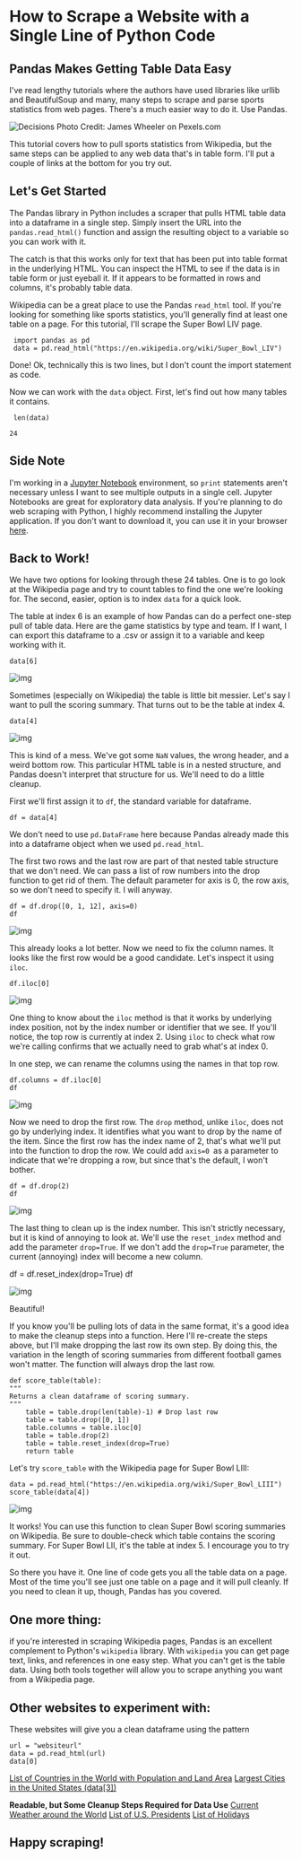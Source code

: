#  How to Scrape a Website with a Single Line of Python Code
## Pandas Makes Getting Table Data Easy

I've read lengthy tutorials where the authors have used libraries like urllib and BeautifulSoup and many, many steps to scrape and parse sports statistics from web pages. There's a much easier way to do it. Use Pandas.

![Decisions](images/split_road.jpg)
Photo Credit: James Wheeler on Pexels.com

This tutorial covers how to pull sports statistics from Wikipedia, but the same steps can be applied to any web data that's in table form. I'll put a couple of links at the bottom for you try out.

## Let's Get Started
The Pandas library in Python includes a scraper that pulls HTML table data into a dataframe in a single step. Simply insert the URL into the `pandas.read_html()` function and assign the resulting object to a variable so you can work with it.

The catch is that this works only for text that has been put into table format in the underlying HTML. You can inspect the HTML to see if the data is in table form or just eyeball it. If it appears to be formatted in rows and columns, it's probably table data. 

Wikipedia can be a great place to use the Pandas `read_html` tool. If you're looking for something like sports statistics, you'll generally find at least one table on a page. For this tutorial, I'll scrape the Super Bowl LIV page.

     import pandas as pd
     data = pd.read_html("https://en.wikipedia.org/wiki/Super_Bowl_LIV")
     
Done! Ok, technically this is two lines, but I don't count the import statement as code.

Now we can work with the `data` object. First, let's find out how many tables it contains.

     len(data)
`24`

## Side Note
I'm working in a [Jupyter Notebook](https://jupyter.org) environment, so `print` statements aren't necessary unless I want to see multiple outputs in a single cell. Jupyter Notebooks are great for exploratory data analysis. If you're planning to do web scraping with Python, I highly recommend installing the Jupyter application. If you don't want to download it, you can use it in your browser [here](https://jupyter.org/try).

## Back to Work!
We have two options for looking through these 24 tables. One is to go look at the Wikipedia page and try to count tables to find the one we're looking for. The second, easier, option is to index `data` for a quick look.

The table at index 6 is an example of how Pandas can do a perfect one-step pull of table data. Here are the game statistics by type and team. If I want, I can export this dataframe to a .csv or assign it to a variable and keep working with it.

    data[6]
    
![img](images/table_1.png)

Sometimes (especially on Wikipedia) the table is little bit messier. Let's say I want to pull the scoring summary. That turns out to be the table at index 4.

    data[4]

![img](images/table_2.png)

This is kind of a mess. We've got some `NaN` values, the wrong header, and a weird bottom row. This particular HTML table is in a nested structure, and Pandas doesn't interpret that structure for us. We'll need to do a little cleanup.

First we'll first assign it to `df`, the standard variable for dataframe.

    df = data[4]

We don't need to use `pd.DataFrame` here because Pandas already made this into a dataframe object when we used `pd.read_html`.

The first two rows and the last row are part of that nested table structure that we don't need. We can pass a list of row numbers into the drop function to get rid of them. The default parameter for axis is 0, the row axis, so we don't need to specify it. I will anyway.

    df = df.drop([0, 1, 12], axis=0)
    df
    
![img](images/table_3.png)

This already looks a lot better. Now we  need to fix the column names. It looks like the first row would be a good candidate. Let's inspect it using `iloc`.

    df.iloc[0]
    
![img](images/table_4.png)

One thing to know about the `iloc` method is that it works by underlying index position, not by the index number or identifier that we see. If you'll notice, the top row is currently at index 2. Using `iloc` to check what row we're calling confirms that we actually need to grab what's at index 0.

In one step, we can rename the columns using the names in that top row.

    df.columns = df.iloc[0]
    df
    
![img](images/table_5.png)

Now we need to drop the first row. The `drop` method, unlike `iloc`, does not go by underlying index. It identifies what you want to drop by the name of the item. Since the first row has the index name of 2, that's what we'll put into the function to drop the row. We could add `axis=0 `as a parameter to indicate that we're dropping a row, but since that's the default, I won't bother.

    df = df.drop(2)
    df
    
![img](images/table_6.png)

The last thing to clean up is the index number. This isn't strictly necessary, but it is kind of annoying to look at. We'll use the `reset_index` method and add the parameter `drop=True`. If we don't add the `drop=True` parameter, the current (annoying) index will become a new column.

df = df.reset_index(drop=True)
df

![img](images/table_7.png)

Beautiful!

If you know you'll be pulling lots of data in the same format, it's a good idea to make the cleanup steps into a function. Here I'll re-create the steps above, but I'll make dropping the last row its own step. By doing this, the variation in the length of scoring summaries from different football games won't matter. The function will always drop the last row.

    def score_table(table):
    """
    Returns a clean dataframe of scoring summary.
    """
        table = table.drop(len(table)-1) # Drop last row
        table = table.drop([0, 1]) 
        table.columns = table.iloc[0] 
        table = table.drop(2) 
        table = table.reset_index(drop=True) 
        return table

Let's try `score_table` with the Wikipedia page for Super Bowl LIII:

    data = pd.read_html("https://en.wikipedia.org/wiki/Super_Bowl_LIII")
    score_table(data[4])
    
![img](images/table_8.png)

It works! You can use this function to clean Super Bowl scoring summaries on Wikipedia. Be sure to double-check which table contains the scoring summary. For Super Bowl LII, it's the table at index 5. I encourage you to try it out.

So there you have it. One line of code gets you all the table data on a page. Most of the time you'll see just one table on a page and it will pull cleanly. If you need to clean it up, though, Pandas has you covered.

## One more thing:

if you're interested in scraping Wikipedia pages, Pandas is an excellent complement to Python's `wikipedia` library. With `wikipedia` you can get page text, links, and references in one easy step. What you can't get is the table data. Using both tools together will allow you to scrape anything you want from a Wikipedia page.

## Other websites to experiment with:
These websites will give you a clean dataframe using the pattern

    url = "websiteurl"
    data = pd.read_html(url)
    data[0]
    
[List of Countries in the World with Population and Land Area](https://www.worldometers.info/geography/how-many-countries-are-there-in-the-world/)
[Largest Cities in the United States (data[3])](https://www.worldometers.info/world-population/us-population/)

**Readable, but Some Cleanup Steps Required for Data Use**
[Current Weather around the World](https://www.timeanddate.com/weather/)
[List of U.S. Presidents](https://www.presidentsusa.net/presvplist.html)
[List of Holidays](https://www.timeanddate.com/holidays/us/)

## Happy scraping!
